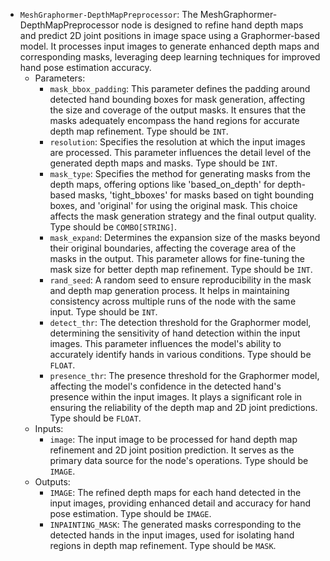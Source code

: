 - `MeshGraphormer-DepthMapPreprocessor`: The MeshGraphormer-DepthMapPreprocessor node is designed to refine hand depth maps and predict 2D joint positions in image space using a Graphormer-based model. It processes input images to generate enhanced depth maps and corresponding masks, leveraging deep learning techniques for improved hand pose estimation accuracy.
    - Parameters:
        - `mask_bbox_padding`: This parameter defines the padding around detected hand bounding boxes for mask generation, affecting the size and coverage of the output masks. It ensures that the masks adequately encompass the hand regions for accurate depth map refinement. Type should be `INT`.
        - `resolution`: Specifies the resolution at which the input images are processed. This parameter influences the detail level of the generated depth maps and masks. Type should be `INT`.
        - `mask_type`: Specifies the method for generating masks from the depth maps, offering options like 'based_on_depth' for depth-based masks, 'tight_bboxes' for masks based on tight bounding boxes, and 'original' for using the original mask. This choice affects the mask generation strategy and the final output quality. Type should be `COMBO[STRING]`.
        - `mask_expand`: Determines the expansion size of the masks beyond their original boundaries, affecting the coverage area of the masks in the output. This parameter allows for fine-tuning the mask size for better depth map refinement. Type should be `INT`.
        - `rand_seed`: A random seed to ensure reproducibility in the mask and depth map generation process. It helps in maintaining consistency across multiple runs of the node with the same input. Type should be `INT`.
        - `detect_thr`: The detection threshold for the Graphormer model, determining the sensitivity of hand detection within the input images. This parameter influences the model's ability to accurately identify hands in various conditions. Type should be `FLOAT`.
        - `presence_thr`: The presence threshold for the Graphormer model, affecting the model's confidence in the detected hand's presence within the input images. It plays a significant role in ensuring the reliability of the depth map and 2D joint predictions. Type should be `FLOAT`.
    - Inputs:
        - `image`: The input image to be processed for hand depth map refinement and 2D joint position prediction. It serves as the primary data source for the node's operations. Type should be `IMAGE`.
    - Outputs:
        - `IMAGE`: The refined depth maps for each hand detected in the input images, providing enhanced detail and accuracy for hand pose estimation. Type should be `IMAGE`.
        - `INPAINTING_MASK`: The generated masks corresponding to the detected hands in the input images, used for isolating hand regions in depth map refinement. Type should be `MASK`.

